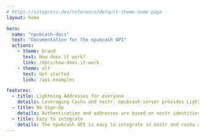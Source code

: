 ```yaml
---
# https://vitepress.dev/reference/default-theme-home-page
layout: home

hero:
  name: "npubcash-docs"
  text: "Documentation for the npubcash API"
  actions:
    - theme: brand
      text: How does it work?
      link: /docs/how-does-it-work
    - theme: alt
      text: Get started
      link: /api-examples

features:
  - title: Lightning Addresses for everyone
    details: Leveraging Cashu and nostr, npubcash-server provides Lightning Addresses for everyone
  - title: No Sign-Up
    details: Authentication and addresses are based on nostr identities. No sign up required
  - title: Easy to integrate
    details: The npubcash API is easy to integrate in nostr and cashu applications
---
```

